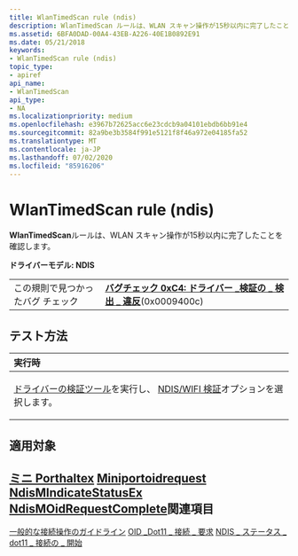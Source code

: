 ```yaml
---
title: WlanTimedScan rule (ndis)
description: WlanTimedScan ルールは、WLAN スキャン操作が15秒以内に完了したことを確認します。
ms.assetid: 6BFA0DAD-00A4-43EB-A226-40E1B0892E91
ms.date: 05/21/2018
keywords:
- WlanTimedScan rule (ndis)
topic_type:
- apiref
api_name:
- WlanTimedScan
api_type:
- NA
ms.localizationpriority: medium
ms.openlocfilehash: e3967b72625acc6e23cdcb9a04101ebdb6bb91e4
ms.sourcegitcommit: 82a9be3b3584f991e5121f8f46a972e04185fa52
ms.translationtype: MT
ms.contentlocale: ja-JP
ms.lasthandoff: 07/02/2020
ms.locfileid: "85916206"
---
```

# <a name="wlantimedscan-rule-ndis"></a>WlanTimedScan rule (ndis)


**WlanTimedScan**ルールは、WLAN スキャン操作が15秒以内に完了したことを確認します。

**ドライバーモデル: NDIS**

|                                   |                                                                                                                                       |
|-----------------------------------|---------------------------------------------------------------------------------------------------------------------------------------|
| この規則で見つかったバグ チェック | [**バグチェック 0xC4: ドライバー \_検証の \_ 検出 \_ 違反**](https://docs.microsoft.com/windows-hardware/drivers/debugger/bug-check-0xc4--driver-verifier-detected-violation)(0x0009400c) |

<a name="how-to-test"></a>テスト方法
-----------

<table>
<colgroup>
<col width="100%" />
</colgroup>
<thead>
<tr class="header">
<th align="left">実行時</th>
</tr>
</thead>
<tbody>
<tr class="odd">
<td align="left"><p><a href="https://docs.microsoft.com/windows-hardware/drivers/devtest/driver-verifier" data-raw-source="[Driver Verifier](https://docs.microsoft.com/windows-hardware/drivers/devtest/driver-verifier)">ドライバーの検証ツール</a>を実行し、 <a href="https://docs.microsoft.com/windows-hardware/drivers/devtest/ndis-wifi-verification" data-raw-source="[NDIS/WIFI verification](https://docs.microsoft.com/windows-hardware/drivers/devtest/ndis-wifi-verification)">NDIS/WIFI 検証</a>オプションを選択します。</p></td>
</tr>
</tbody>
</table>

 

<a name="applies-to"></a>適用対象
----------

[**ミニ Porthaltex**](https://docs.microsoft.com/windows-hardware/drivers/ddi/ndis/nc-ndis-miniport_halt) 
[**Miniportoidrequest**](https://docs.microsoft.com/windows-hardware/drivers/ddi/ndis/nc-ndis-miniport_oid_request) 
[**NdisMIndicateStatusEx**](https://docs.microsoft.com/windows-hardware/drivers/ddi/ndis/nf-ndis-ndismindicatestatusex) 
[**NdisMOidRequestComplete**](https://docs.microsoft.com/windows-hardware/drivers/ddi/ndis/nf-ndis-ndismoidrequestcomplete)関連項目
--------

[一般的な接続操作のガイドライン](https://docs.microsoft.com/windows-hardware/drivers/network/general-connection-operation-guidelines) 
[OID \_Dot11 \_ 接続 \_ 要求](https://docs.microsoft.com/windows-hardware/drivers/network/oid-dot11-connect-request) 
 [NDIS \_ ステータス \_ dot11 \_ 接続の \_ 開始](https://docs.microsoft.com/windows-hardware/drivers/network/ndis-status-dot11-connection-start)
 

 





